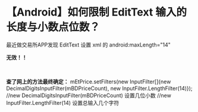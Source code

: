 # 【Android】如何限制 EditText 输入的长度与小数点位数？


最近做交易所APP发现 EditText 设置 xml 的
android:maxLength="14"

**无效！！**

 

**查了网上的方法最终确定：**
mEtPrice.setFilters(new InputFilter[]{new DecimalDigitsInputFilter(mBDPriceCount), new InputFilter.LengthFilter(14)}); //new DecimalDigitsInputFilter(mBDPriceCount) 设置几位小数 //new InputFilter.LengthFilter(14) 设置总输入几个字符

 



